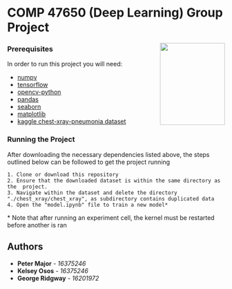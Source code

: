 # COMP 47650 (Deep Learning) Group Project

<img align="right" width="150" height="190" src="https://seeklogo.com/images/U/University_College_Dublin_FC-logo-4F4707D61E-seeklogo.com.png">

### Prerequisites

In order to run this project you will need:

- [numpy](https://pypi.org/project/numpy/)
- [tensorflow](https://pypi.org/project/tensorflow/)
- [opencv-python](https://pypi.org/project/opencv-python/)
- [pandas](https://pypi.org/project/pandas/)
- [seaborn](https://pypi.org/project/seaborn/)
- [matplotlib](https://pypi.org/project/matplotlib/)
- [kaggle chest-xray-pneumonia dataset](https://www.kaggle.com/paultimothymooney/chest-xray-pneumonia/tasks)

### Running the Project

After downloading the necessary dependencies listed above, the steps outlined below can be followed to get the project running

```
1. Clone or download this repository
2. Ensure that the downloaded dataset is within the same directory as the  project.
3. Navigate within the dataset and delete the directory "./chest_xray/chest_xray", as subdirectory contains duplicated data
4. Open the "model.ipynb" file to train a new model*
```

\* Note that after running an experiment cell, the kernel must be restarted before another is ran

## Authors

- **Peter Major** - _16375246_
- **Kelsey Osos** - _16375246_
- **George Ridgway** - _16201972_

